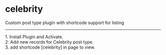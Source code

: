 # celebrity
Custom post type plugin with shortcode support for listing</br>
<hr>
1. Install Plugin and Activate.</br>
2. Add new records for Celebrity post type.</br>
3. add shortcode [celebrity] in page to view.</br>
